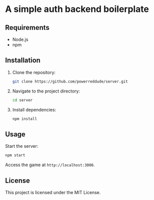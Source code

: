 # A simple auth backend boilerplate

## Requirements
- Node.js
- npm

## Installation
1. Clone the repository:
    ```bash
    git clone https://github.com/powerreddude/server.git
    ```
2. Navigate to the project directory:
    ```bash
    cd server
    ```
3. Install dependencies:
    ```bash
    npm install
    ```

## Usage
Start the server:
```bash
npm start
```

Access the game at `http://localhost:3000`.

## License
This project is licensed under the MIT License.
